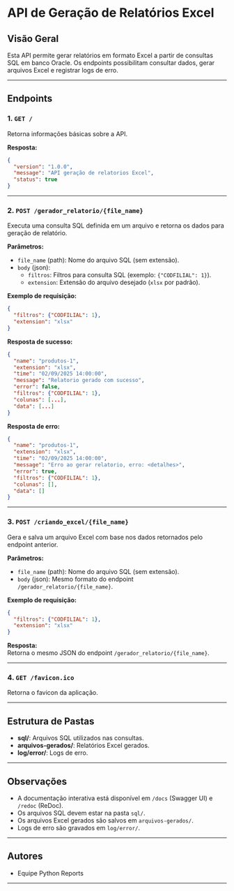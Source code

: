 # API de Geração de Relatórios Excel

## Visão Geral

Esta API permite gerar relatórios em formato Excel a partir de consultas SQL em banco Oracle. Os endpoints possibilitam consultar dados, gerar arquivos Excel e registrar logs de erro.

---

## Endpoints

### 1. `GET /`

Retorna informações básicas sobre a API.

**Resposta:**
```json
{
  "version": "1.0.0",
  "message": "API geração de relatorios Excel",
  "status": true
}
```

---

### 2. `POST /gerador_relatorio/{file_name}`

Executa uma consulta SQL definida em um arquivo e retorna os dados para geração de relatório.

**Parâmetros:**
- `file_name` (path): Nome do arquivo SQL (sem extensão).
- `body` (json):
  - `filtros`: Filtros para consulta SQL (exemplo: `{"CODFILIAL": 1}`).
  - `extension`: Extensão do arquivo desejado (`xlsx` por padrão).

**Exemplo de requisição:**
```json
{
  "filtros": {"CODFILIAL": 1},
  "extension": "xlsx"
}
```

**Resposta de sucesso:**
```json
{
  "name": "produtos-1",
  "extension": "xlsx",
  "time": "02/09/2025 14:00:00",
  "message": "Relatorio gerado com sucesso",
  "error": false,
  "filtros": {"CODFILIAL": 1},
  "colunas": [...],
  "data": [...]
}
```

**Resposta de erro:**
```json
{
  "name": "produtos-1",
  "extension": "xlsx",
  "time": "02/09/2025 14:00:00",
  "message": "Erro ao gerar relatorio, erro: <detalhes>",
  "error": true,
  "filtros": {"CODFILIAL": 1},
  "colunas": [],
  "data": []
}
```

---

### 3. `POST /criando_excel/{file_name}`

Gera e salva um arquivo Excel com base nos dados retornados pelo endpoint anterior.

**Parâmetros:**
- `file_name` (path): Nome do arquivo SQL (sem extensão).
- `body` (json): Mesmo formato do endpoint `/gerador_relatorio/{file_name}`.

**Exemplo de requisição:**
```json
{
  "filtros": {"CODFILIAL": 1},
  "extension": "xlsx"
}
```

**Resposta:**  
Retorna o mesmo JSON do endpoint `/gerador_relatorio/{file_name}`.

---

### 4. `GET /favicon.ico`

Retorna o favicon da aplicação.

---

## Estrutura de Pastas

- **sql/**: Arquivos SQL utilizados nas consultas.
- **arquivos-gerados/**: Relatórios Excel gerados.
- **log/error/**: Logs de erro.

---

## Observações

- A documentação interativa está disponível em `/docs` (Swagger UI) e `/redoc` (ReDoc).
- Os arquivos SQL devem estar na pasta `sql/`.
- Os arquivos Excel gerados são salvos em `arquivos-gerados/`.
- Logs de erro são gravados em `log/error/`.

---

## Autores

- Equipe Python Reports

---